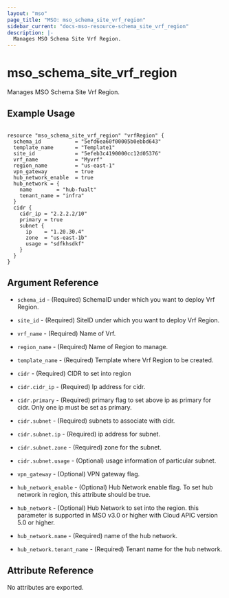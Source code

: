```yaml
---
layout: "mso"
page_title: "MSO: mso_schema_site_vrf_region"
sidebar_current: "docs-mso-resource-schema_site_vrf_region"
description: |-
  Manages MSO Schema Site Vrf Region.
---
```


# mso_schema_site_vrf_region #

Manages MSO Schema Site Vrf Region.

## Example Usage ##

```hcl

resource "mso_schema_site_vrf_region" "vrfRegion" {
  schema_id           = "5efd6ea60f00005b0ebbd643"
  template_name       = "Template1"
  site_id             = "5efeb3c4190000cc12d05376"
  vrf_name            = "Myvrf"
  region_name         = "us-east-1"
  vpn_gateway         = true
  hub_network_enable  = true
  hub_network = {
    name        = "hub-fualt"
    tenant_name = "infra"
  }
  cidr {
    cidr_ip = "2.2.2.2/10"
    primary = true
    subnet {
      ip    = "1.20.30.4"
      zone  = "us-east-1b"
      usage = "sdfkhsdkf"
    }
  }
}

```

## Argument Reference ##

* `schema_id` - (Required) SchemaID under which you want to deploy Vrf Region.
* `site_id` - (Required) SiteID under which you want to deploy Vrf Region.
* `vrf_name` - (Required) Name of Vrf.
* `region_name` - (Required) Name of Region to manage.
* `template_name` - (Required) Template where Vrf Region to be created.

* `cidr` - (Required) CIDR to set into region
* `cidr.cidr_ip` - (Required) Ip address for cidr.
* `cidr.primary` - (Required) primary flag to set above ip as primary for cidr. Only one ip must be set as primary.

* `cidr.subnet` - (Required) subnets to associate with cidr.
* `cidr.subnet.ip` - (Required) ip address for subnet.
* `cidr.subnet.zone` - (Required) zone for the subnet.
* `cidr.subnet.usage` - (Optional) usage information of particular subnet.

* `vpn_gateway` - (Optional) VPN gateway flag.
* `hub_network_enable` - (Optional) Hub Network enable flag. To set hub network in region, this attribute should be true.

* `hub_network` - (Optional) Hub Network to set into the region.  this parameter is supported in MSO v3.0 or higher with Cloud APIC version 5.0 or higher.
* `hub_network.name` - (Required) name of the hub network.
* `hub_network.tenant_name` - (Required) Tenant name for the hub network.

## Attribute Reference ##

No attributes are exported.
